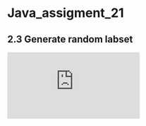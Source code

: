 # Java_assigment_21

## 2.3 Generate random labset 
[![pdfread](https://github.com/YashvanthD/Java_assigment_21/blob/main/Assignment%20I.pdf)]()
